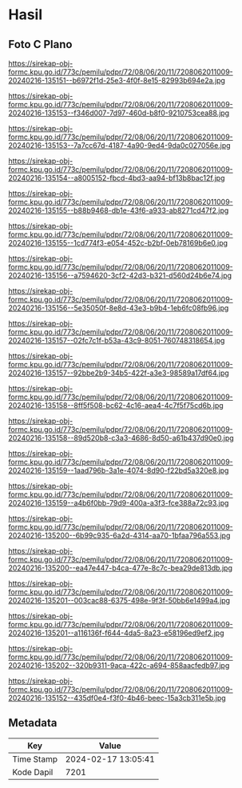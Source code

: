 # Hasil

## Foto C Plano

https://sirekap-obj-formc.kpu.go.id/773c/pemilu/pdpr/72/08/06/20/11/7208062011009-20240216-135151--b6972f1d-25e3-4f0f-8e15-82993b694e2a.jpg

https://sirekap-obj-formc.kpu.go.id/773c/pemilu/pdpr/72/08/06/20/11/7208062011009-20240216-135153--f346d007-7d97-460d-b8f0-9210753cea88.jpg

https://sirekap-obj-formc.kpu.go.id/773c/pemilu/pdpr/72/08/06/20/11/7208062011009-20240216-135153--7a7cc67d-4187-4a90-9ed4-9da0c027056e.jpg

https://sirekap-obj-formc.kpu.go.id/773c/pemilu/pdpr/72/08/06/20/11/7208062011009-20240216-135154--a8005152-fbcd-4bd3-aa94-bf13b8bac12f.jpg

https://sirekap-obj-formc.kpu.go.id/773c/pemilu/pdpr/72/08/06/20/11/7208062011009-20240216-135155--b88b9468-db1e-43f6-a933-ab8271cd47f2.jpg

https://sirekap-obj-formc.kpu.go.id/773c/pemilu/pdpr/72/08/06/20/11/7208062011009-20240216-135155--1cd774f3-e054-452c-b2bf-0eb78169b6e0.jpg

https://sirekap-obj-formc.kpu.go.id/773c/pemilu/pdpr/72/08/06/20/11/7208062011009-20240216-135156--a7594620-3cf2-42d3-b321-d560d24b6e74.jpg

https://sirekap-obj-formc.kpu.go.id/773c/pemilu/pdpr/72/08/06/20/11/7208062011009-20240216-135156--5e35050f-8e8d-43e3-b9b4-1eb6fc08fb96.jpg

https://sirekap-obj-formc.kpu.go.id/773c/pemilu/pdpr/72/08/06/20/11/7208062011009-20240216-135157--02fc7c1f-b53a-43c9-8051-760748318654.jpg

https://sirekap-obj-formc.kpu.go.id/773c/pemilu/pdpr/72/08/06/20/11/7208062011009-20240216-135157--92bbe2b9-34b5-422f-a3e3-98589a17df64.jpg

https://sirekap-obj-formc.kpu.go.id/773c/pemilu/pdpr/72/08/06/20/11/7208062011009-20240216-135158--8ff5f508-bc62-4c16-aea4-4c7f5f75cd6b.jpg

https://sirekap-obj-formc.kpu.go.id/773c/pemilu/pdpr/72/08/06/20/11/7208062011009-20240216-135158--89d520b8-c3a3-4686-8d50-a61b437d90e0.jpg

https://sirekap-obj-formc.kpu.go.id/773c/pemilu/pdpr/72/08/06/20/11/7208062011009-20240216-135159--1aad796b-3a1e-4074-8d90-f22bd5a320e8.jpg

https://sirekap-obj-formc.kpu.go.id/773c/pemilu/pdpr/72/08/06/20/11/7208062011009-20240216-135159--a4b6f0bb-79d9-400a-a3f3-fce388a72c93.jpg

https://sirekap-obj-formc.kpu.go.id/773c/pemilu/pdpr/72/08/06/20/11/7208062011009-20240216-135200--6b99c935-6a2d-4314-aa70-1bfaa796a553.jpg

https://sirekap-obj-formc.kpu.go.id/773c/pemilu/pdpr/72/08/06/20/11/7208062011009-20240216-135200--ea47e447-b4ca-477e-8c7c-bea29de813db.jpg

https://sirekap-obj-formc.kpu.go.id/773c/pemilu/pdpr/72/08/06/20/11/7208062011009-20240216-135201--003cac88-6375-498e-9f3f-50bb6e1499a4.jpg

https://sirekap-obj-formc.kpu.go.id/773c/pemilu/pdpr/72/08/06/20/11/7208062011009-20240216-135201--a116136f-f644-4da5-8a23-e58196ed9ef2.jpg

https://sirekap-obj-formc.kpu.go.id/773c/pemilu/pdpr/72/08/06/20/11/7208062011009-20240216-135202--320b9311-9aca-422c-a694-858aacfedb97.jpg

https://sirekap-obj-formc.kpu.go.id/773c/pemilu/pdpr/72/08/06/20/11/7208062011009-20240216-135152--435df0e4-f3f0-4b46-beec-15a3cb311e5b.jpg


## Metadata

| Key        | Value               |
| ---------- | ------------------- |
| Time Stamp | 2024-02-17 13:05:41 |
| Kode Dapil | 7201                |



